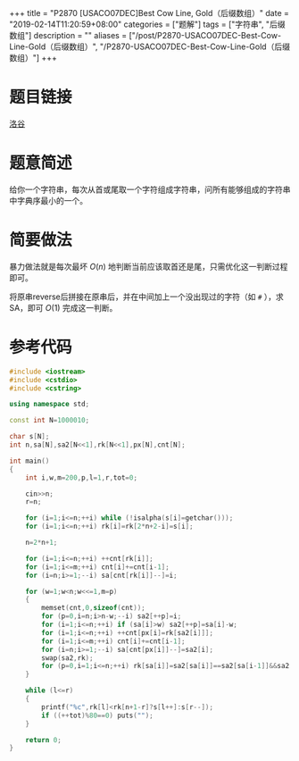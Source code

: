 +++
title = "P2870 [USACO07DEC]Best Cow Line, Gold（后缀数组）"
date = "2019-02-14T11:20:59+08:00"
categories = ["题解"]
tags = ["字符串", "后缀数组"]
description = ""
aliases = ["/post/P2870-USACO07DEC-Best-Cow-Line-Gold（后缀数组）", "/P2870-USACO07DEC-Best-Cow-Line-Gold（后缀数组）"]
+++


# 题目链接

[洛谷](https://www.luogu.org/problemnew/show/P2870)

# 题意简述

给你一个字符串，每次从首或尾取一个字符组成字符串，问所有能够组成的字符串中字典序最小的一个。

<!--more-->

# 简要做法

暴力做法就是每次最坏 $O(n)$ 地判断当前应该取首还是尾，只需优化这一判断过程即可。

将原串reverse后拼接在原串后，并在中间加上一个没出现过的字符（如 `#` ），求SA，即可 $O(1)$ 完成这一判断。

# 参考代码

```cpp
#include <iostream>
#include <cstdio>
#include <cstring>

using namespace std;

const int N=1000010;

char s[N];
int n,sa[N],sa2[N<<1],rk[N<<1],px[N],cnt[N];

int main()
{
    int i,w,m=200,p,l=1,r,tot=0;

    cin>>n;
    r=n;

    for (i=1;i<=n;++i) while (!isalpha(s[i]=getchar()));
    for (i=1;i<=n;++i) rk[i]=rk[2*n+2-i]=s[i];

    n=2*n+1;

    for (i=1;i<=n;++i) ++cnt[rk[i]];
    for (i=1;i<=m;++i) cnt[i]+=cnt[i-1];
    for (i=n;i>=1;--i) sa[cnt[rk[i]]--]=i;

    for (w=1;w<n;w<<=1,m=p)
    {
        memset(cnt,0,sizeof(cnt));
        for (p=0,i=n;i>n-w;--i) sa2[++p]=i;
        for (i=1;i<=n;++i) if (sa[i]>w) sa2[++p]=sa[i]-w;
        for (i=1;i<=n;++i) ++cnt[px[i]=rk[sa2[i]]];
        for (i=1;i<=m;++i) cnt[i]+=cnt[i-1];
        for (i=n;i>=1;--i) sa[cnt[px[i]]--]=sa2[i];
        swap(sa2,rk);
        for (p=0,i=1;i<=n;++i) rk[sa[i]]=sa2[sa[i]]==sa2[sa[i-1]]&&sa2[sa[i]+w]==sa2[sa[i-1]+w]?p:++p;
    }

    while (l<=r)
    {
        printf("%c",rk[l]<rk[n+1-r]?s[l++]:s[r--]);
        if ((++tot)%80==0) puts("");
    }

    return 0;
}
```

